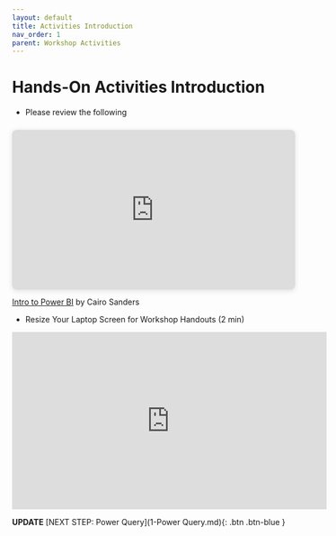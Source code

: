 ```yaml
---
layout: default
title: Activities Introduction
nav_order: 1
parent: Workshop Activities
---
```

# Hands-On Activities Introduction

- Please review the following

<div style="position: relative; width: 100%; height: 0; padding-top: 56.2500%;
 padding-bottom: 0; box-shadow: 0 2px 8px 0 rgba(63,69,81,0.16); margin-top: 1.6em; margin-bottom: 0.9em; overflow: hidden;
 border-radius: 8px; will-change: transform;">
  <iframe loading="lazy" style="position: absolute; width: 100%; height: 100%; top: 0; left: 0; border: none; padding: 0;margin: 0;"
    src="https://www.canva.com/design/DAGev4svooM/ZJJj_wwGfggn6hDgXX90Pw/view?embed" allowfullscreen="allowfullscreen" allow="fullscreen">
  </iframe>
</div>

<a href="https:&#x2F;&#x2F;www.canva.com&#x2F;design&#x2F;DAGev4svooM&#x2F;ZJJj_wwGfggn6hDgXX90Pw&#x2F;view?utm_content=DAGev4svooM&amp;utm_campaign=designshare&amp;utm_medium=embeds&amp;utm_source=link" target="_blank" rel="noopener">Intro to Power BI</a> by Cairo Sanders


- Resize Your Laptop Screen for Workshop Handouts (2 min)<br>
<iframe width="560" height="315" src="https://www.youtube.com/embed/Igk5hZUfzN0" title="YouTube video player" frameborder="0" allow="accelerometer; autoplay; clipboard-write; encrypted-media; gyroscope; picture-in-picture" allowfullscreen></iframe>

**UPDATE**
[NEXT STEP: Power Query](1-Power Query.md){: .btn .btn-blue }
